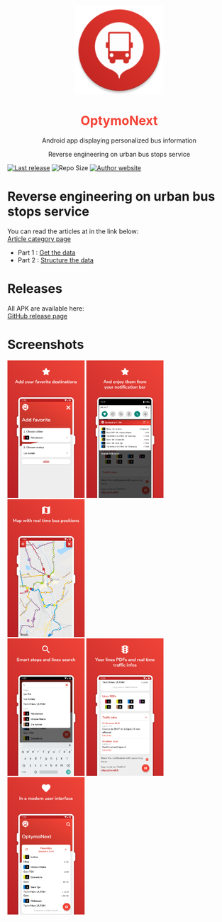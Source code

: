 <div align="center" color="#F44336">
	<img src="./app/src/main/res/mipmap-xxxhdpi/ic_launcher_round.png" height="200" alt="W" /><br>
	<h1><font color="#F44336">OptymoNext</font></h1>
	<p>Android app displaying personalized bus information</p>
    <p>Reverse engineering on urban bus stops service</p>
</div>

[![Last release](https://img.shields.io/github/release/therolffr/optymoNextAndroid.svg?style=flat-square)](https://github.com/TheRolfFR/optymoNextAndroid/releases) ![Repo Size](https://img.shields.io/github/languages/code-size/TheRolfFR/optymoNextAndroid.svg?style=flat-square) [![Author website](https://img.shields.io/badge/Author-TheRolf-31a589.svg?style=flat-square)](https://bit.ly/therolf-webite)

# Reverse engineering on urban bus stops service

You can read the articles at in the link below:<br>
[Article category page](https://therolf.fr/anchor/index.php/category/optymo-reverse-engineering)

- Part 1 : [Get the data](https://therolf.fr/anchor/index.php/posts/optymo-reverse-engineering-part-1)
- Part 2 : [Structure the data](https://therolf.fr/anchor/index.php/posts/optymo-reverse-engineering-part-2)

# Releases

All APK are available here:<br>
[GitHub release page](https://github.com/TheRolfFR/optymoNextAndroid/releases)

# Screenshots

<a href="./presentation/add_favorite.png"><img src="./presentation/add_favorite.png" width="174"></a>
<a href="./presentation/favorites_notification.png"><img src="./presentation/favorites_notification.png" width="174"></a>
<a href="./presentation/map.png"><img src="./presentation/map.png" width="174"></a><br>
<a href="./presentation/smart_search.png"><img src="./presentation/smart_search.png" width="174"></a>
<a href="./presentation/traffic_infos.png"><img src="./presentation/traffic_infos.png" width="174"></a>
<a href="./presentation/modern_user_interface.png"><img src="./presentation/modern_user_interface.png" width="174"></a>
